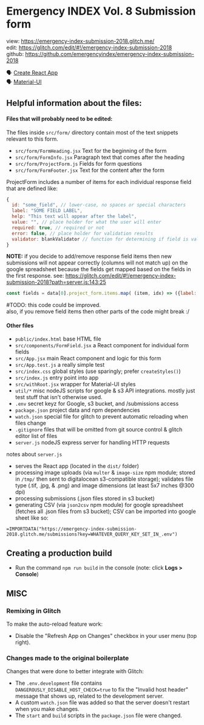 # Emergency INDEX Vol. 8 Submission form

view: https://emergency-index-submission-2018.glitch.me/  
edit: https://glitch.com/edit/#!/emergency-index-submission-2018  
github: https://github.com/emergencyindex/emergency-index-submission-2018 

🗣 [Create React App](https://github.com/facebookincubator/create-react-app)  
🗣 [Material-UI](https://material-ui.com/)

## Helpful information about the files:

#### Files that will probably need to be edited: 

The files inside `src/form/` directory contain most of the text snippets relevant to this form.

* `src/form/FormHeading.jsx` Text for the beginning of the form
* `src/form/FormInfo.jsx` Paragraph text that comes after the heading
* `src/form/ProjectForm.js` Fields for form questions
* `src/form/FormFooter.jsx` Text for the content after the form

ProjectForm includes a number of items for each individual response field that are defined like:

```js
{
  id: "some_field", // lower-case, no spaces or special characters
  label: "SOME FIELD LABEL",
  help: "This text will appear after the label",
  value: "", // place holder for what the user will enter
  required: true, // required or not
  error: false, // place holder for validation results
  validator: blankValidator // function for determining if field is valid
}
```

**NOTE:** if you decide to add/remove response field items then new submissions will not appear correctly (columns will not match up) on the google spreadsheet because the fields get mapped based on the fields in the first response. see: https://glitch.com/edit/#!/emergency-index-submission-2018?path=server.js:143:25  
```js
const fields = data[0].project_form.items.map( (item, idx) => ({label: item.id, value: `project_form.items.${idx}.value`, default: 'NULL'}) )
```  
#TODO: this code could be improved.  
also, if you remove field items then other parts of the code might break :/  

#### Other files

* `public/index.html` base HTML file 
* `src/components/FormField.jsx` a React component for individual form fields
* `src/App.jsx` main React component and logic for this form
* `src/App.test.js` a really simple test
* `src/index.css` global styles (use sparingly; prefer `createStyles()`)
* `src/index.js` entry point into app
* `src/withRoot.jsx` wrapper for Material-UI styles
* `util/*` misc nodeJS scripts for google & s3 API integrations. mostly just test stuff that isn't otherwise used.
* `.env` secret keyz for Google, s3 bucket, and /submissions access
* `package.json` project data and npm dependencies
* `watch.json` special file for glitch to prevent automatic reloading when files change
* `.gitignore` files that will be omitted from git source control & glitch editor list of files
* `server.js` nodeJS express server for handling HTTP requests

notes about `server.js`  
* serves the React app (located in the `dist/` folder)
* processing image uploads (via `multer` & `image-size` npm module; stored in `/tmp/` then sent to digitalocean s3-compatible storage); validates file type (.tif, .jpg, & .png) and image dimensions (at least 5x7 inches @300 dpi)
* processing submissions (.json files stored in s3 bucket)
* generating CSV (via `json2csv` npm module) for google spreadsheet (fetches all .json files from s3 bucket); CSV can be imported into google sheet like so:

```
=IMPORTDATA("https://emergency-index-submission-2018.glitch.me/submissions?key=WHATEVER_QUERY_KEY_SET_IN_.env")
```

## Creating a production build

* Run the command `npm run build` in the console (note: click **Logs > Console**)

## MISC

### Remixing in Glitch

To make the auto-reload feature work:

* Disable the "Refresh App on Changes" checkbox in your user menu (top right).

### Changes made to the original boilerplate

Changes that were done to better integrate with Glitch:

* The `.env.development` file contains `DANGEROUSLY_DISABLE_HOST_CHECK=true` to fix the "Invalid host header" message that shows up, related to the development server.
* A custom `watch.json` file was added so that the server doesn't restart when you make changes.
* The `start` and `build` scripts in the `package.json` file were changed.
